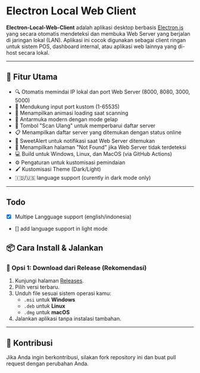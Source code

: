 # Electron Local Web Client

**Electron-Local-Web-Client** adalah aplikasi desktop berbasis [Electron.js](https://www.electronjs.org/) yang secara otomatis mendeteksi dan membuka Web Server yang berjalan di jaringan lokal (LAN). Aplikasi ini cocok digunakan sebagai client ringan untuk sistem POS, dashboard internal, atau aplikasi web lainnya yang di-host secara lokal.

---

## 🎯 Fitur Utama

- 🔍 Otomatis memindai IP lokal dan port Web Server (8000, 8080, 3000, 5000)
- 🎯 Mendukung input port kustom (1-65535)
- 📡 Menampilkan animasi loading saat scanning
- 🎨 Antarmuka modern dengan mode gelap
- 🔄 Tombol "Scan Ulang" untuk memperbarui daftar server
- 📋 Menampilkan daftar server yang ditemukan dengan status online
- 🎉 SweetAlert untuk notifikasi saat Web Server ditemukan
- 📂 Menampilkan halaman "Not Found" jika Web Server tidak terdeteksi
- 💻 Build untuk Windows, Linux, dan MacOS (via GitHub Actions)
- ⚙️ Pengaturan untuk kustomisasi pemindaian
- 🖌️ Kustomisasi Theme (Dark/Light)
- 🇮🇩/🇺🇸 language support (curently in dark mode only)
---

## Todo
- [x] Multipe Langguage support (english/indonesia)
- [] add language support in light mode 


## 📦 Cara Install & Jalankan

### 🔹 Opsi 1: Download dari Release (Rekomendasi)

1. Kunjungi halaman [Releases](https://github.com/Staryuu1/Electron-Local-Web-Client/releases).
2. Pilih versi terbaru.
3. Unduh file sesuai sistem operasi kamu:
   - `.msi` untuk **Windows**
   - `.deb` untuk **Linux**
   - `.dmg` untuk **macOS**
4. Jalankan aplikasi tanpa instalasi tambahan.

---

## 🤝 Kontribusi


Jika Anda ingin berkontribusi, silakan fork repository ini dan buat pull request dengan perubahan Anda.
